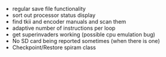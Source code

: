 - regular save file functionality
- sort out processor status display
- find tkii and encoder manuals and scan them
- adaptive number of instructions per loop
- get superinvaders working (possible cpu emulation bug)
- No SD card being reported sometimes (when there is one)
- Checkpoint/Restore spiram class
